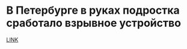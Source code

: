 # В Петербурге в руках подростка сработало взрывное устройство



[LINK](https://varlamov.ru/2330086.html)